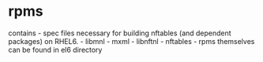 rpms
====
contains 
    - spec files necessary for building nftables (and dependent packages) on RHEL6.
        - libmnl
        - mxml
        - libnftnl
        - nftables
    - rpms themselves can be found in el6 directory
